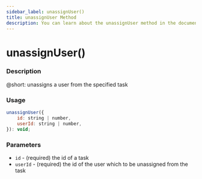 ```yaml
---
sidebar_label: unassignUser()
title: unassignUser Method
description: You can learn about the unassignUser method in the documentation of the DHTMLX JavaScript To Do List library. Browse developer guides and API reference, try out code examples and live demos, and download a free 30-day evaluation version of DHTMLX To Do List.
---
```


# unassignUser()

### Description

@short: unassigns a user from the specified task

### Usage

~~~js
unassignUser({
    id: string | number,
    userId: string | number,
}): void;
~~~

### Parameters

- `id` - (required) the id of a task
- `userId` - (required) the id of the user which to be unassigned from the task
